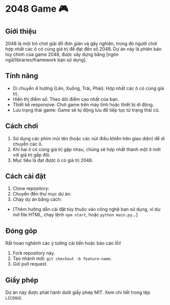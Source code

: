 # 2048 Game 🎮  

## Giới thiệu  
2048 là một trò chơi giải đố đơn giản và gây nghiện, trong đó người chơi hợp nhất các ô có cùng giá trị để đạt đến số 2048. Dự án này là phiên bản tùy chỉnh của game 2048, được xây dựng bằng [ngôn ngữ/libraries/framework bạn sử dụng].  

## Tính năng  
- Di chuyển 4 hướng (Lên, Xuống, Trái, Phải): Hợp nhất các ô có cùng giá trị.  
- Hiển thị điểm số: Theo dõi điểm cao nhất của bạn.  
- Thiết kế responsive: Chơi game trên máy tính hoặc thiết bị di động.  
- Lưu trạng thái game: Game sẽ tự động lưu để tiếp tục từ trạng thái cũ.  

## Cách chơi  
1. Sử dụng các phím mũi tên (hoặc các nút điều khiển trên giao diện) để di chuyển các ô.  
2. Khi hai ô có cùng giá trị gặp nhau, chúng sẽ hợp nhất thành một ô mới với giá trị gấp đôi.  
3. Mục tiêu là đạt được ô có giá trị 2048.  

## Cách cài đặt  
1. Clone repository:  
2. Chuyển đến thư mục dự án:  
3. Chạy dự án bằng cách:  
- [Thêm hướng dẫn cài đặt tùy thuộc vào công nghệ bạn sử dụng, ví dụ: mở file HTML, chạy lệnh `npm start`, hoặc `python main.py`...]  

## Đóng góp  
Rất hoan nghênh các ý tưởng cải tiến hoặc báo cáo lỗi!  
1. Fork repository này.  
2. Tạo nhánh mới: `git checkout -b feature-name`.  
3. Gửi pull request.  

## Giấy phép  
Dự án này được phát hành dưới giấy phép MIT. Xem chi tiết trong tệp `LICENSE`.  

